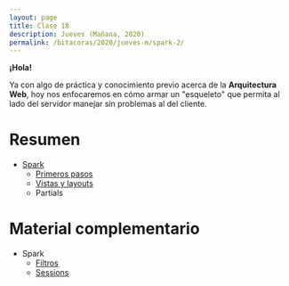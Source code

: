 ```yaml
---
layout: page
title: Clase 18
description: Jueves (Mañana, 2020)
permalink: /bitacoras/2020/jueves-m/spark-2/
---
```


**¡Hola!**

Ya con algo de práctica y conocimiento previo acerca de la __Arquitectura Web__, hoy nos enfocaremos en cómo armar un "esqueleto" que permita al lado del servidor manejar sin problemas al del cliente.

# Resumen

- [Spark](http://sparkjava.com)
    - [Primeros pasos](http://sparkjava.com/documentation#getting-started)
    - [Vistas y layouts](http://sparkjava.com/documentation#views-and-templates)
    - Partials

# Material complementario

- Spark
    - [Filtros](http://sparkjava.com/documentation#filters)
    - [Sessions](http://sparkjava.com/documentation#sessions)
